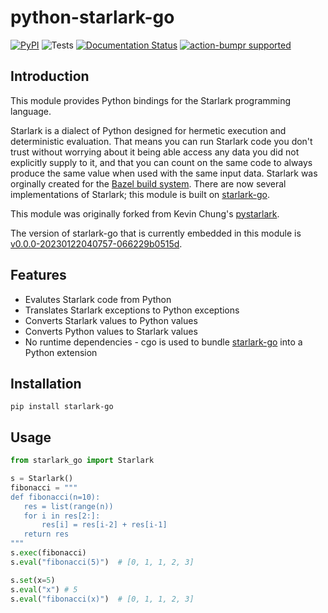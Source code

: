 # python-starlark-go

[![PyPI](https://img.shields.io/pypi/v/starlark-go)](https://pypi.org/project/starlark-go/)
![Tests](https://github.com/caketop/python-starlark-go/actions/workflows/test.yml/badge.svg)
[![Documentation Status](https://readthedocs.org/projects/python-starlark-go/badge/?version=latest)](https://python-starlark-go.readthedocs.io/en/latest/?badge=latest)
[![action-bumpr supported](https://img.shields.io/badge/bumpr-supported-ff69b4?logo=github&link=https://github.com/haya14busa/action-bumpr)](https://github.com/haya14busa/action-bumpr)

## Introduction

This module provides Python bindings for the Starlark programming language.

Starlark is a dialect of Python designed for hermetic execution and deterministic evaluation. That means you can run Starlark code you don't trust without worrying about it being able access any data you did not explicitly supply to it, and that you can count on the same code to always produce the same value when used with the same input data. Starlark was orginally created for the [Bazel build system](https://bazel.build/). There are now several implementations of Starlark; this module is built on [starlark-go](https://github.com/google/starlark-go).

This module was originally forked from Kevin Chung's [pystarlark](https://github.com/ColdHeat/pystarlark).

The version of starlark-go that is currently embedded in this module is [v0.0.0-20230122040757-066229b0515d](https://pkg.go.dev/go.starlark.net@v0.0.0-20230122040757-066229b0515d).

## Features

- Evalutes Starlark code from Python
- Translates Starlark exceptions to Python exceptions
- Converts Starlark values to Python values
- Converts Python values to Starlark values
- No runtime dependencies - cgo is used to bundle [starlark-go](https://github.com/google/starlark-go) into a Python extension

## Installation

```
pip install starlark-go
```

## Usage

```python
from starlark_go import Starlark

s = Starlark()
fibonacci = """
def fibonacci(n=10):
   res = list(range(n))
   for i in res[2:]:
       res[i] = res[i-2] + res[i-1]
   return res
"""
s.exec(fibonacci)
s.eval("fibonacci(5)")  # [0, 1, 1, 2, 3]

s.set(x=5)
s.eval("x") # 5
s.eval("fibonacci(x)")  # [0, 1, 1, 2, 3]
```
